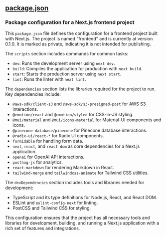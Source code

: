 ## [package.json](package.json)

### Package configuration for a Next.js frontend project

This `package.json` file defines the configuration for a frontend project built with Next.js. The project is named "frontend" and is currently at version 0.1.0. It is marked as private, indicating it is not intended for publishing.

The `scripts` section includes commands for common tasks:
- `dev`: Runs the development server using `next dev`.
- `build`: Compiles the application for production with `next build`.
- `start`: Starts the production server using `next start`.
- `lint`: Runs the linter with `next lint`.

The `dependencies` section lists the libraries required for the project to run. Key dependencies include:
- `@aws-sdk/client-s3` and `@aws-sdk/s3-presigned-post` for AWS S3 interactions.
- `@emotion/react` and `@emotion/styled` for CSS-in-JS styling.
- `@mui/material` and `@mui/icons-material` for Material-UI components and icons.
- `@pinecone-database/pinecone` for Pinecone database interactions.
- `@radix-ui/react-*` for Radix UI components.
- `formidable` for handling form data.
- `next`, `react`, and `react-dom` as core dependencies for a Next.js application.
- `openai` for OpenAI API interactions.
- `posthog-js` for analytics.
- `react-markdown` for rendering Markdown in React.
- `tailwind-merge` and `tailwindcss-animate` for Tailwind CSS utilities.

The `devDependencies` section includes tools and libraries needed for development:
- TypeScript and its type definitions for Node.js, React, and React DOM.
- ESLint and `eslint-config-next` for linting.
- PostCSS and Tailwind CSS for styling.

This configuration ensures that the project has all necessary tools and libraries for development, building, and running a Next.js application with a rich set of features and integrations.

